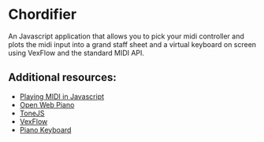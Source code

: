 # Chordifier

An Javascript application that allows you to pick your midi controller and plots the midi input into a grand staff sheet
 and a virtual keyboard on screen using VexFlow and the standard MIDI API.

## Additional resources:

- [Playing MIDI in Javascript](https://medium.com/swinginc/playing-with-midi-in-javascript-b6999f2913c3)
- [Open Web Piano](https://github.com/iBundin/Open-Web-Piano)
- [ToneJS](https://github.com/Tonejs/Tone.js)
- [VexFlow](https://github.com/0xfe/vexflow)
- [Piano Keyboard](https://github.com/1000mileworld/Piano-Keyboard)

